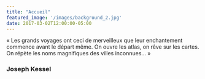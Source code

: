 ```yaml
---
title: "Accueil"
featured_image: '/images/background_2.jpg'
date: 2017-03-02T12:00:00-05:00
---
```



« Les grands voyages ont ceci de merveilleux que leur enchantement commence avant le départ même. On ouvre les atlas, on rêve sur les cartes. On répète les noms magnifiques des villes inconnues… »

### Joseph Kessel